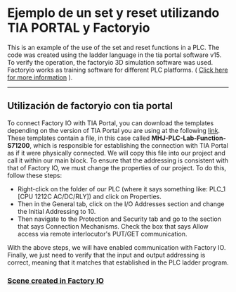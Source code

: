 # Ejemplo de un set y reset utilizando TIA PORTAL y Factoryio

This is an example of the use of the set and reset functions in a PLC. The code was created using the ladder language in the tia portal software v15. To verify the operation, the factoryio 3D simulation software was used. Factoryio works as training software for different PLC platforms.  ( [Click here for more information](https://docs.factoryio.com/) ). 

---

## Utilización de factoryio con tia portal

To connect Factory IO with TIA Portal, you can download the templates depending on the version of TIA Portal you are using at the following [link](https://docs.factoryio.com/tutorials/siemens/setting-up-s7-plcsim-v13/#tia-portal-template-projects). These templates contain a file, in this case called __MHJ-PLC-Lab-Function-S71200__, which is responsible for establishing the connection with TIA Portal as if it were physically connected. We will copy this file into our project and call it within our main block. To ensure that the addressing is consistent with that of Factory IO, we must change the properties of our project. To do this, follow these steps:

- Right-click on the folder of our PLC (where it says something like: PLC_1 [CPU 1212C AC/DC/RLY]) and click on Properties.
- Then in the General tab, click on the I/O Addresses section and change the Initial Addressing to 10.
- Then navigate to the Protection and Security tab and go to the section that says Connection Mechanisms. Check the box that says Allow access via remote interlocutor's PUT/GET communication.

With the above steps, we will have enabled communication with Factory IO. Finally, we just need to verify that the input and output addressing is correct, meaning that it matches that established in the PLC ladder program.


### [Scene created in Factory IO](https://drive.google.com/file/d/1YXIbnCdtQzOsWUAxKyq5qBdlVM4UxTAd/view?usp=sharing)
